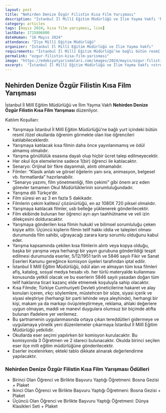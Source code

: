 ```yaml
---
layout: post
title: "Nehirden Denize Özgür Filistin Kısa Film Yarışması"
description: "İstanbul İl Millî Eğitim Müdürlüğü ve İlim Yayma Vakfı 'Nehirden Denize Özgür Filistin Kısa Film Yarışması' düzenliyor."
category: articles
tags: [mayıs 2024, kısa film yarışması, lise]
lastDate: 1715806800
dateHuman: "16 Mayıs 2024"
attendance: "İlçe Millî Eğitim Müdürlüğü"
organizer: "İstanbul İl Millî Eğitim Müdürlüğü ve İlim Yayma Vakfı"
requirements: "İstanbul İl Millî Eğitim Müdürlüğü’ne bağlı bütün resmî /özel okullarda öğrenim görmekte olan  lise öğrencileri katılabilir."
permalink: "ozgur-filistin-kisa-film-yarismasi"
image: "https://edebiyatyarismalari.com/images/2024/mayis/ozgur-filistin-kisa-film-yarismasi.jpg"
excerpt:  "İstanbul İl Millî Eğitim Müdürlüğü ve İlim Yayma Vakfı <strong> Nehirden Denize Özgür Filistin Kısa Film Yarışması </strong> düzenliyor."
---
```


## Nehirden Denize Özgür Filistin Kısa Film Yarışması
İstanbul İl Millî Eğitim Müdürlüğü ve İlim Yayma Vakfı **Nehirden Denize Özgür Filistin Kısa Film Yarışması** düzenliyor.  

Katılım Koşulları:
- Yarışmaya İstanbul İl Millî Eğitim Müdürlüğü’ne bağlı yurt içindeki bütün resmî /özel okullarda öğrenim görmekte olan  lise öğrencileri katılabileceklerdir.
- Yarışmaya katılacak kısa filmin daha önce yayınlanmamış ve ödül almamış olmalıdır.
- Yarışma gönüllülük esasına dayalı olup hiçbir ücret talep edilmeyecektir.
- Her okul ilçe elemelerine sadece 1(bir) öğrenci ile katılacaktır.
- Senaryo: Orijinal bir fikre dayanmalı, alıntı olmamalıdır. 
- Filmler: “Klasik anlatı ve görsel öğelerin yanı sıra, animasyon, belgesel vb. formatlarda” hazırlanabilir. 
-  “Senaryo yazımı, film yönetmenliği, film çekimi” gibi önem arz eden görevler tamamen Okul  Müdürlüklerinin sorumluluğundadır. 
- Yarışma dili Türkçe’dir.
- Film süresi en az 3 en fazla 5 dakikadır. 
- Filmlerin çekim kalitesi/ çözünürlüğü, en az 1080X 720 piksel olmalıdır. 
- Yarışmaya katılacak filmler, usb belleğe yüklenerek gönderilecektir. 
- Film ekibinde bulunan her öğrenci ayrı ayrı taahhütname ve veli izin dilekçesini dolduracaktır.
- Yarışmaya gönderilen kısa filmin hukukî ve bilimsel sorumluluğu çeken kişiye aittir. Üçüncü kişilerin filmin telif hakkı iddia ve talepleri olması durumunda film sahibi, uğrayacağı zarara karşı sorumlu olduğunu kabul eder.
- Yarışma kapsamında çekilen kısa filmlerin alıntı veya kopya olduğu, başka bir yarışma veya herhangi bir yayın gurubuna gönderildiği tespit edilmesi durumunda eserler, 5/12/1951 tarih ve 5846 sayılı Fikir ve Sanat Eserleri Kanunu gereğince komisyon üyeleri tarafından iptal edilir. 
- İstanbul İl Millî Eğitim Müdürlüğü, ödül alan ve almayan tüm kısa filmleri afiş, katalog, sosyal medya hesabı vb. her türlü materyalde kullanması konusunda yetkili olacak ve bu eserlerin 5846 sayılı yasadan doğan tüm telif haklarına ticari kazanç elde etmemek koşuluyla sahip olacaktır.
- Kısa Filmde; Türkiye Cumhuriyeti Devleti yöneticilerine hakaret ve alay konuları içeren, ırkçı söylemlere, müstehcen bir söze, siyasi içerik ve siyasi eleştiriye (herhangi bir parti lehinde veya aleyhinde), herhangi bir kişi, makam ya da markayı övüp/eleştirmeye, reklama, ahlaki değerlere uygun olmayan, maddi ve manevî duygulara olumsuz bir biçimde atıfta bulunan ifadelere yer verilemez.
- Bu şartnamenin uygulanmasında ortaya çıkan tereddütleri gidermeye ve uygulamaya yönelik yeni düzenlemeler çıkarmaya İstanbul İl Millî Eğitim Müdürlüğü yetkilidir.
- Okullarda eser seçimi yapılırken bir komisyon kurulacaktır. Bu komisyonda  3 Öğretmen ve  2  idareci  bulunacaktır. Okulda birinci seçilen eser ilçe milli eğitim müdürlüğüne gönderilecektir.
-  Eserler incelenirken; ekteki tablo dikkate alınarak değerlendirme yapılacaktır.


### Nehirden Denize Özgür Filistin Kısa Film Yarışması Ödülleri
- Birinci Olan Öğrenci ve Birlikte Başvuru Yaptığı Öğretmeni: Bosna Gezisi + Plaket
- İkinci Olan Öğrenci ve Birlikte Başvuru Yaptığı Öğretmeni: Bosna Gezisi + Plaket
- Üçüncü Olan Öğrenci ve Birlikte Başvuru Yaptığı Öğretmeni: Dünya Klasikleri Seti + Plaket
